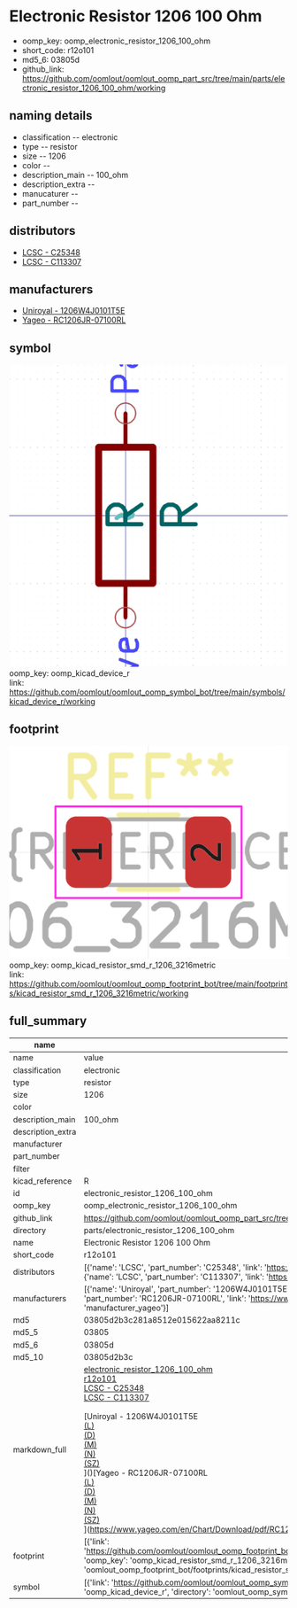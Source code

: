 # Electronic Resistor 1206 100 Ohm

  
* oomp_key: oomp_electronic_resistor_1206_100_ohm 
* short_code: r12o101
* md5_6: 03805d  
* github_link: https://github.com/oomlout/oomlout_oomp_part_src/tree/main/parts/electronic_resistor_1206_100_ohm/working  
## naming details
* classification -- electronic
* type -- resistor
* size -- 1206
* color -- 
* description_main -- 100_ohm
* description_extra -- 
* manucaturer -- 
* part_number -- 

## distributors
* [LCSC - C25348](https://lcsc.com/product-detail/C25348.html)  
* [LCSC - C113307](https://lcsc.com/product-detail/C113307.html)  

## manufacturers
* [Uniroyal - 1206W4J0101T5E]()  
* [Yageo - RC1206JR-07100RL](https://www.yageo.com/en/Chart/Download/pdf/RC1206JR-07100RL)  

## symbol

![](symbol/0/working/working_600.png)  
oomp_key: oomp_kicad_device_r  
link: https://github.com/oomlout/oomlout_oomp_symbol_bot/tree/main/symbols/kicad_device_r/working  

## footprint

![](footprint/0/working/working_600.png)  
oomp_key: oomp_kicad_resistor_smd_r_1206_3216metric  
link: https://github.com/oomlout/oomlout_oomp_footprint_bot/tree/main/footprints/kicad_resistor_smd_r_1206_3216metric/working  

## full_summary
| name | value | 
| --- | --- | 
| name | value | 
| classification | electronic | 
| type | resistor | 
| size | 1206 | 
| color |  | 
| description_main | 100_ohm | 
| description_extra |  | 
| manufacturer |  | 
| part_number |  | 
| filter |  | 
| kicad_reference | R | 
| id | electronic_resistor_1206_100_ohm | 
| oomp_key | oomp_electronic_resistor_1206_100_ohm | 
| github_link | https://github.com/oomlout/oomlout_oomp_part_src/tree/main/parts/electronic_resistor_1206_100_ohm/working | 
| directory | parts/electronic_resistor_1206_100_ohm | 
| name | Electronic Resistor 1206 100 Ohm | 
| short_code | r12o101 | 
| distributors | [{'name': 'LCSC', 'part_number': 'C25348', 'link': 'https://lcsc.com/product-detail/C25348.html', 'id': 'distributor_lcsc'}, {'name': 'LCSC', 'part_number': 'C113307', 'link': 'https://lcsc.com/product-detail/C113307.html', 'id': 'distributor_lcsc'}] | 
| manufacturers | [{'name': 'Uniroyal', 'part_number': '1206W4J0101T5E', 'link': '', 'id': 'manufacturer_uniroyal'}, {'name': 'Yageo', 'part_number': 'RC1206JR-07100RL', 'link': 'https://www.yageo.com/en/Chart/Download/pdf/RC1206JR-07100RL', 'id': 'manufacturer_yageo'}] | 
| md5 | 03805d2b3c281a8512e015622aa8211c | 
| md5_5 | 03805 | 
| md5_6 | 03805d | 
| md5_10 | 03805d2b3c | 
| markdown_full | [electronic_resistor_1206_100_ohm](https://github.com/oomlout/oomlout_oomp_part_src/tree/main/parts/electronic_resistor_1206_100_ohm/working)<br>[r12o101](https://github.com/oomlout/oomlout_oomp_part_src/tree/main/parts/electronic_resistor_1206_100_ohm/working)<br>[LCSC - C25348<br>](https://lcsc.com/product-detail/C25348.html)[LCSC - C113307<br>](https://lcsc.com/product-detail/C113307.html)<br>[Uniroyal - 1206W4J0101T5E<br>[(L)<br>](https://www.lcsc.com/search?q=1206W4J0101T5E)[(D)<br>](https://www.digikey.com/en/products?,keywords=1206W4J0101T5E)[(M)<br>](https://www.mouser.com/Search/Refine?Keyword=1206W4J0101T5E)[(N)<br>](https://www.newark.com/search?st=1206W4J0101T5E)[(SZ)<br>](https://so.szlcsc.com/global.html?k=1206W4J0101T5E)]()[Yageo - RC1206JR-07100RL<br>[(L)<br>](https://www.lcsc.com/search?q=RC1206JR-07100RL)[(D)<br>](https://www.digikey.com/en/products?,keywords=RC1206JR-07100RL)[(M)<br>](https://www.mouser.com/Search/Refine?Keyword=RC1206JR-07100RL)[(N)<br>](https://www.newark.com/search?st=RC1206JR-07100RL)[(SZ)<br>](https://so.szlcsc.com/global.html?k=RC1206JR-07100RL)](https://www.yageo.com/en/Chart/Download/pdf/RC1206JR-07100RL) | 
| footprint | [{'link': 'https://github.com/oomlout/oomlout_oomp_footprint_bot/tree/main/foootprntss/kicad_resistor_smd_r_1206_3216metric', 'oomp_key': 'oomp_kicad_resistor_smd_r_1206_3216metric', 'directory': 'oomlout_oomp_footprint_bot/footprints/kicad_resistor_smd_r_1206_3216metric//working/working.kicad_mod'}] | 
| symbol | [{'link': 'https://github.com/oomlout/oomlout_oomp_symbol_bot/tree/main/symbols/kicad_device_r', 'oomp_key': 'oomp_kicad_device_r', 'directory': 'oomlout_oomp_symbol_bot/symbols/kicad_device_r//working/working.kicad_sym'}] | 
